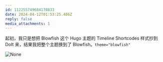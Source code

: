 ```yaml
---
id: 112255749684178833
date: 2024-04-12T01:53:25.486Z
reply: false
media_attachments: 1
---
```


起初，我只是想把 Blowfish 这个 Hugo 主题的 Timeline Shortcodes 样式抄到 DoIt 来，结果我把整个主题换到了 Blowfish。`theme="blowfish"`

![None](https://files.e5n.cc/media_attachments/files/112/255/748/092/578/789/original/56e5de26d830fca5.png)
